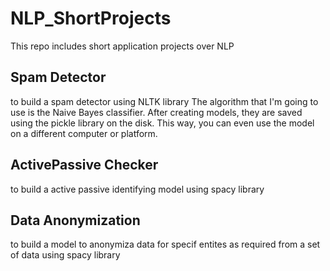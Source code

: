 # NLP_ShortProjects
This repo includes short application projects over NLP

## Spam Detector
to build a spam detector using NLTK library
The algorithm that I'm going to use is the Naive Bayes classifier.
After creating models, they are saved using the pickle library on the disk. This way, you can even use the model on a different computer or platform.

## ActivePassive Checker
to build a active passive identifying model using spacy library

## Data Anonymization
to build a model to anonymiza data for specif entites as required from a set of data using spacy library

##
